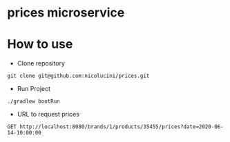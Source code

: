 # prices microservice

# How to use
- Clone repository
```
git clone git@github.com:nicolucini/prices.git
```

- Run Project
```
./gradlew bootRun  
```

- URL to request prices
```
GET http://localhost:8080/brands/1/products/35455/prices?date=2020-06-14-10:00:00
```